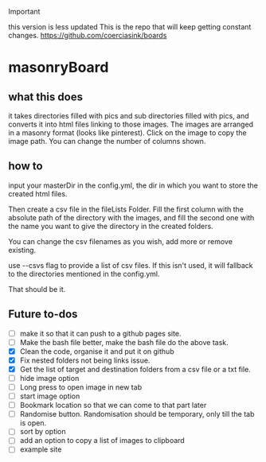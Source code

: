 > [!Important]
> this version is less updated
> This is the repo that will keep getting constant changes. https://github.com/coerciasink/boards

# masonryBoard

## what this does

it takes directories filled with pics and sub directories filled with pics, and converts it into html files linking to those images. 
The images are arranged in a masonry format (looks like pinterest).
Click on the image to copy the image path.
You can change the number of columns shown.


## how to 

input your masterDir in the config.yml, the dir in which you want to store the created html files. 

Then create a csv file in the fileLists Folder.
Fill the first column with the absolute path of the directory with the images, and fill the second one with the name you want to give the directory in the created folders. 

You can change the csv filenames as you wish, add more or remove existing.

use --csvs flag to provide a list of csv files. If this isn't used, it will fallback to the directories mentioned in the config.yml.

That should be it. 


## Future to-dos

- [ ] make it so that it can push to a github pages site.
- [ ] Make the bash file better, make the bash file do the above task.
- [x] Clean the code, organise it and put it on github
- [x] Fix nested folders not being links issue.
- [x] Get the list of target and destination folders from a csv file or a txt file.
- [ ] hide image option
- [ ] Long press to open image in new tab
- [ ] start image option
- [ ] Bookmark location so that we can come to that part later
- [ ] Randomise button. Randomisation should be temporary, only till the tab is open. 
- [ ] sort by option
- [ ] add an option to copy a list of images to clipboard
- [ ] example site
